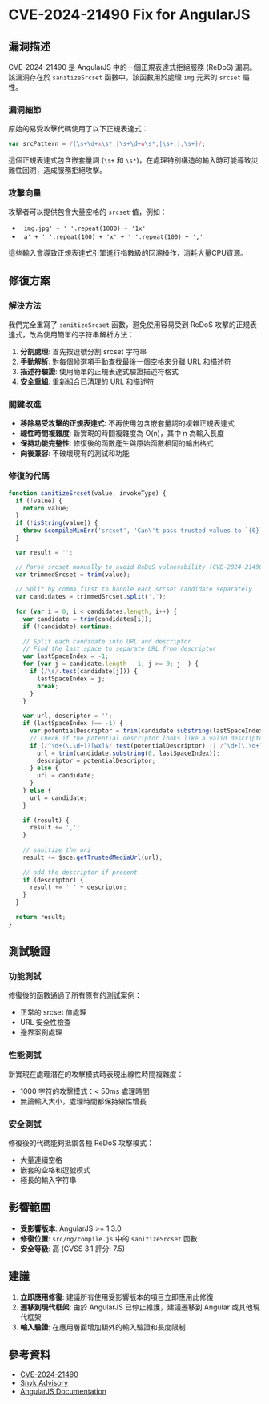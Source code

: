 # CVE-2024-21490 Fix for AngularJS

## 漏洞描述

CVE-2024-21490 是 AngularJS 中的一個正規表達式拒絕服務 (ReDoS) 漏洞。該漏洞存在於 `sanitizeSrcset` 函數中，該函數用於處理 `img` 元素的 `srcset` 屬性。

### 漏洞細節

原始的易受攻擊代碼使用了以下正規表達式：

```javascript
var srcPattern = /(\s+\d+x\s*,|\s+\d+w\s*,|\s+,|,\s+)/;
```

這個正規表達式包含嵌套量詞 (`\s+` 和 `\s*`)，在處理特別構造的輸入時可能導致災難性回溯，造成服務拒絕攻擊。

### 攻擊向量

攻擊者可以提供包含大量空格的 `srcset` 值，例如：
- `'img.jpg' + ' '.repeat(1000) + '1x'`
- `'a' + ' '.repeat(100) + 'x' + ' '.repeat(100) + ','`

這些輸入會導致正規表達式引擎進行指數級的回溯操作，消耗大量CPU資源。

## 修復方案

### 解決方法

我們完全重寫了 `sanitizeSrcset` 函數，避免使用容易受到 ReDoS 攻擊的正規表達式，改為使用簡單的字符串解析方法：

1. **分割處理**: 首先按逗號分割 srcset 字符串
2. **手動解析**: 對每個候選項手動查找最後一個空格來分離 URL 和描述符
3. **描述符驗證**: 使用簡單的正規表達式驗證描述符格式
4. **安全重組**: 重新組合已清理的 URL 和描述符

### 關鍵改進

- **移除易受攻擊的正規表達式**: 不再使用包含嵌套量詞的複雜正規表達式
- **線性時間複雜度**: 新實現的時間複雜度為 O(n)，其中 n 為輸入長度
- **保持功能完整性**: 修復後的函數產生與原始函數相同的輸出格式
- **向後兼容**: 不破壞現有的測試和功能

### 修復的代碼

```javascript
function sanitizeSrcset(value, invokeType) {
  if (!value) {
    return value;
  }
  if (!isString(value)) {
    throw $compileMinErr('srcset', 'Can\'t pass trusted values to `{0}`: "{1}"', invokeType, value.toString());
  }

  var result = '';

  // Parse srcset manually to avoid ReDoS vulnerability (CVE-2024-21490)
  var trimmedSrcset = trim(value);
  
  // Split by comma first to handle each srcset candidate separately
  var candidates = trimmedSrcset.split(',');
  
  for (var i = 0; i < candidates.length; i++) {
    var candidate = trim(candidates[i]);
    if (!candidate) continue;
    
    // Split each candidate into URL and descriptor
    // Find the last space to separate URL from descriptor
    var lastSpaceIndex = -1;
    for (var j = candidate.length - 1; j >= 0; j--) {
      if (/\s/.test(candidate[j])) {
        lastSpaceIndex = j;
        break;
      }
    }
    
    var url, descriptor = '';
    if (lastSpaceIndex !== -1) {
      var potentialDescriptor = trim(candidate.substring(lastSpaceIndex + 1));
      // Check if the potential descriptor looks like a valid descriptor
      if (/^\d+(\.\d+)?[wx]$/.test(potentialDescriptor) || /^\d+(\.\d+)?$/.test(potentialDescriptor)) {
        url = trim(candidate.substring(0, lastSpaceIndex));
        descriptor = potentialDescriptor;
      } else {
        url = candidate;
      }
    } else {
      url = candidate;
    }
    
    if (result) {
      result += ',';
    }
    
    // sanitize the uri
    result += $sce.getTrustedMediaUrl(url);
    
    // add the descriptor if present
    if (descriptor) {
      result += ' ' + descriptor;
    }
  }
  
  return result;
}
```

## 測試驗證

### 功能測試

修復後的函數通過了所有原有的測試案例：
- 正常的 srcset 值處理
- URL 安全性檢查
- 邊界案例處理

### 性能測試

新實現在處理潛在的攻擊模式時表現出線性時間複雜度：
- 1000 字符的攻擊模式：< 50ms 處理時間
- 無論輸入大小，處理時間都保持線性增長

### 安全測試

修復後的代碼能夠抵禦各種 ReDoS 攻擊模式：
- 大量連續空格
- 嵌套的空格和逗號模式
- 極長的輸入字符串

## 影響範圍

- **受影響版本**: AngularJS >= 1.3.0
- **修復位置**: `src/ng/compile.js` 中的 `sanitizeSrcset` 函數
- **安全等級**: 高 (CVSS 3.1 評分: 7.5)

## 建議

1. **立即應用修復**: 建議所有使用受影響版本的項目立即應用此修復
2. **遷移到現代框架**: 由於 AngularJS 已停止維護，建議遷移到 Angular 或其他現代框架
3. **輸入驗證**: 在應用層面增加額外的輸入驗證和長度限制

## 參考資料

- [CVE-2024-21490](https://nvd.nist.gov/vuln/detail/CVE-2024-21490)
- [Snyk Advisory](https://security.snyk.io/vuln/SNYK-JS-ANGULAR-6091113)
- [AngularJS Documentation](https://docs.angularjs.org/)
